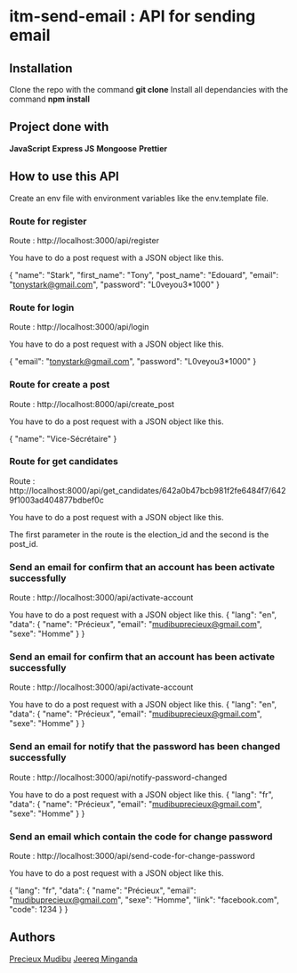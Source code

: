 # itm-send-email : API for sending email

## Installation

Clone the repo with the command **git clone**
Install all dependancies with the command **npm install**

## Project done with

**JavaScript**
**Express JS**
**Mongoose**
**Prettier**

## How to use this API

Create an env file with environment variables like the env.template file.

### Route for register

Route : http://localhost:3000/api/register

You have to do a post request with a JSON object like this.

{
    "name": "Stark",
    "first_name": "Tony",
    "post_name": "Edouard",
    "email": "tonystark@gmail.com",
    "password": "L0veyou3*1000"
}

### Route for login

Route : http://localhost:3000/api/login

You have to do a post request with a JSON object like this.

{
    "email": "tonystark@gmail.com",
    "password": "L0veyou3*1000"
}

### Route for create a post

Route : http://localhost:8000/api/create_post

You have to do a post request with a JSON object like this.

{
  "name": "Vice-Sécrétaire"
}

### Route for get candidates

Route : http://localhost:8000/api/get_candidates/642a0b47bcb981f2fe6484f7/6429f1003ad404877bdbef0c

You have to do a post request with a JSON object like this.

The first parameter in the route is the election_id and the second is the post_id.






### Send an email for confirm that an account has been activate successfully
Route : http://localhost:3000/api/activate-account

You have to do a post request with a JSON object like this.
{
    "lang": "en",
    "data": {
        "name": "Précieux",
        "email": "mudibuprecieux@gmail.com",
        "sexe": "Homme"
    }
}

### Send an email for confirm that an account has been activate successfully
Route : http://localhost:3000/api/activate-account

You have to do a post request with a JSON object like this.
{
    "lang": "en",
    "data": {
        "name": "Précieux",
        "email": "mudibuprecieux@gmail.com",
        "sexe": "Homme"
    }
}

### Send an email for notify that the password has been changed successfully
Route : http://localhost:3000/api/notify-password-changed

You have to do a post request with a JSON object like this.
{
    "lang": "fr",
    "data": {
        "name": "Précieux",
        "email": "mudibuprecieux@gmail.com",
        "sexe": "Homme"
    }
}

### Send an email which contain the code for change password
Route : http://localhost:3000/api/send-code-for-change-password

You have to do a post request with a JSON object like this.

  {
        "lang": "fr",
        "data": {
          "name": "Précieux",
          "email": "mudibuprecieux@gmail.com",
          "sexe": "Homme",
          "link": "facebook.com",
          "code": 1234
        }
  }

## Authors
[Precieux Mudibu](https://github.com/PrecieuxMudibu)
[Jeereq Minganda](https://github.com/PrecieuxMudibu)